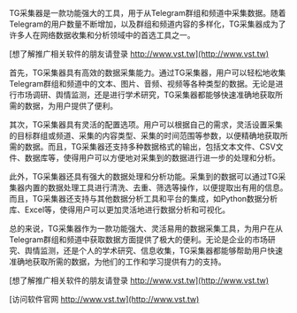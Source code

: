 TG采集器是一款功能强大的工具，用于从Telegram群组和频道中采集数据。随着Telegram的用户数量不断增加，以及群组和频道内容的多样化，TG采集器成为了许多人在网络数据收集和分析领域中的首选工具之一。

[想了解推广相关软件的朋友请登录 http://www.vst.tw](http://www.vst.tw)

首先，TG采集器具有高效的数据采集能力。通过TG采集器，用户可以轻松地收集Telegram群组和频道中的文本、图片、音频、视频等各种类型的数据。无论是进行市场调研、舆情监测，还是进行学术研究，TG采集器都能够快速准确地获取所需的数据，为用户提供了便利。

其次，TG采集器具有灵活的配置选项。用户可以根据自己的需求，灵活设置采集的目标群组或频道、采集的内容类型、采集的时间范围等参数，以便精确地获取所需的数据。而且，TG采集器还支持多种数据格式的输出，包括文本文件、CSV文件、数据库等，使得用户可以方便地对采集到的数据进行进一步的处理和分析。

此外，TG采集器还具有强大的数据处理和分析功能。采集到的数据可以通过TG采集器内置的数据处理工具进行清洗、去重、筛选等操作，以便提取出有用的信息。而且，TG采集器还支持与其他数据分析工具和平台的集成，如Python数据分析库、Excel等，使得用户可以更加灵活地进行数据分析和可视化。

总的来说，TG采集器作为一款功能强大、灵活易用的数据采集工具，为用户在从Telegram群组和频道中获取数据方面提供了极大的便利。无论是企业的市场研究、舆情监测，还是个人的学术研究、信息收集，TG采集器都能够帮助用户快速准确地获取所需的数据，为他们的工作和学习提供有力的支持。

[想了解推广相关软件的朋友请登录 http://www.vst.tw](http://www.vst.tw)


[访问软件官网 http://www.vst.tw](http://www.vst.tw)
